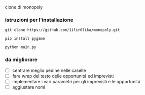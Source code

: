 clone di monopoly

### istruzioni per l'installazione
`git clone https://github.com/1ilir0lika/monopoly.git`

`pip install pygame`

`python main.py`

### da migliorare
- [ ] centrare meglio pedine nelle caselle
- [ ] fare wrap del testo delle opportunitá ed imprevisti
- [ ] implementare i vari parametri per gli imprevisti e le opportunitá
- [ ] aggiustare nomi
